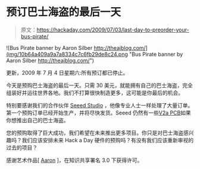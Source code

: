 # 预订巴士海盗的最后一天

> 原文：<https://hackaday.com/2009/07/03/last-day-to-preorder-your-bus-pirate/>

![Bus Pirate banner by Aaron Silber http://theajblog.com/](img/10b64a409a9a7a8334c7c6fb29de8c24.png "Bus Pirate banner by Aaron Silber http://theajblog.com/")

更新，2009 年 7 月 4 日星期六:所有预订都已停止。

今天是预购巴士海盗的最后一天。只需 30 美元，就能拥有自己的巴士海盗，完全组装好并运往世界各地。我们不打算很快制造更多，这可能是你最后的机会。

特别要感谢我们的合作伙伴 [Seeed Studio](http://www.seeedstudio.com/) ，他像专业人士一样处理了大量订单。第一个预购订单已经开始生产，并将尽快发货。Seeed 仍然有一些[V2a PCB](http://www.seeedstudio.com/depot/the-bus-pirate-v2-pcb-p-330.html)如果你想推出自己的巴士海盗。

您的预购取得了巨大成功，我们希望在未来推出更多项目。你只是对巴士海盗感兴趣吗？我们应该安排未来 Hack a Day 硬件的预购吗？有没有我们应该重新审视的过去的项目？

感谢艺术作品[ [Aaron](http://theajblog.com/) ]，在知识共享署名 3.0 下获得许可。